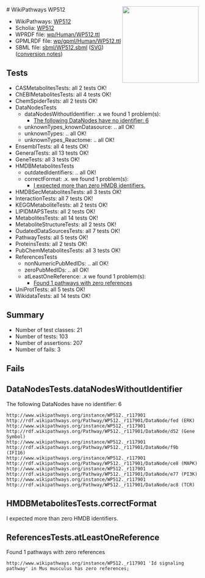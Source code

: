 <img style="float: right; width: 200px" src="../logo.png" />
# WikiPathways WP512

* WikiPathways: [WP512](https://identifiers.org/wikipathways:WP512)
* Scholia: [WP512](https://scholia.toolforge.org/wikipathways/WP512)
* WPRDF file: [wp/Human/WP512.ttl](../wp/Human/WP512.ttl)
* GPMLRDF file: [wp/gpml/Human/WP512.ttl](../wp/gpml/Human/WP512.ttl)
* SBML file: [sbml/WP512.sbml](../sbml/WP512.sbml) ([SVG](../sbml/WP512.svg)) ([conversion notes](../sbml/WP512.txt))

## Tests
* CASMetabolitesTests: all 2 tests OK!
* ChEBIMetabolitesTests: all 4 tests OK!
* ChemSpiderTests: all 2 tests OK!
* DataNodesTests
    * dataNodesWithoutIdentifier: .x we found 1 problem(s):
        * [The following DataNodes have no identifier: 6](#d2d32fa5)
    * unknownTypes_knownDatasource: .. all OK!
    * unknownTypes: .. all OK!
    * unknownTypes_Reactome: .. all OK!
* EnsemblTests: all 4 tests OK!
* GeneralTests: all 13 tests OK!
* GeneTests: all 3 tests OK!
* HMDBMetabolitesTests
    * outdatedIdentifiers: .. all OK!
    * correctFormat: .x. we found 1 problem(s):
        * [I expected more than zero HMDB identifiers.](#ad154c1e)
* HMDBSecMetabolitesTests: all 3 tests OK!
* InteractionTests: all 7 tests OK!
* KEGGMetaboliteTests: all 2 tests OK!
* LIPIDMAPSTests: all 2 tests OK!
* MetabolitesTests: all 14 tests OK!
* MetaboliteStructureTests: all 2 tests OK!
* OudatedDataSourcesTests: all 7 tests OK!
* PathwayTests: all 5 tests OK!
* ProteinsTests: all 2 tests OK!
* PubChemMetabolitesTests: all 3 tests OK!
* ReferencesTests
    * nonNumericPubMedIDs: .. all OK!
    * zeroPubMedIDs: .. all OK!
    * atLeastOneReference: .x we found 1 problem(s):
        * [Found 1 pathways with zero references](#35eb778e)
* UniProtTests: all 5 tests OK!
* WikidataTests: all 14 tests OK!


## Summary

* Number of test classes: 21
* Number of tests: 103
* Number of assertions: 207
* Number of fails: 3

## Fails

<a name="d2d32fa5" />

## DataNodesTests.dataNodesWithoutIdentifier

The following DataNodes have no identifier: 6
```
http://www.wikipathways.org/instance/WP512._r117901 http://rdf.wikipathways.org/Pathway/WP512._r117901/DataNode/fed (ERK)
http://www.wikipathways.org/instance/WP512._r117901 http://rdf.wikipathways.org/Pathway/WP512._r117901/DataNode/d52 (Gene Symbol)
http://www.wikipathways.org/instance/WP512._r117901 http://rdf.wikipathways.org/Pathway/WP512._r117901/DataNode/f9b (IFI16)
http://www.wikipathways.org/instance/WP512._r117901 http://rdf.wikipathways.org/Pathway/WP512._r117901/DataNode/ce8 (MAPK)
http://www.wikipathways.org/instance/WP512._r117901 http://rdf.wikipathways.org/Pathway/WP512._r117901/DataNode/e77 (PI3K)
http://www.wikipathways.org/instance/WP512._r117901 http://rdf.wikipathways.org/Pathway/WP512._r117901/DataNode/ac8 (TCR)
```

<a name="ad154c1e" />

## HMDBMetabolitesTests.correctFormat

I expected more than zero HMDB identifiers.
<a name="35eb778e" />

## ReferencesTests.atLeastOneReference

Found 1 pathways with zero references
```
http://www.wikipathways.org/instance/WP512._r117901 'Id signaling pathway' in Mus musculus has zero references; 
```


